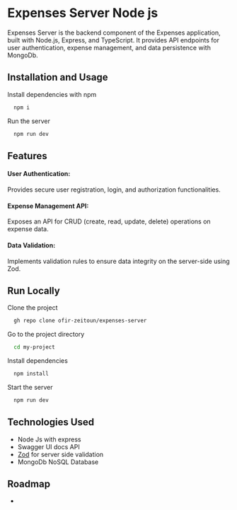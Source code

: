 
# Expenses Server Node js

Expenses Server is the backend component of the Expenses application, built with Node.js, Express, and TypeScript. It provides  API endpoints for user authentication, expense management, and data persistence with MongoDb.


## Installation and Usage

Install dependencies with npm

```bash
  npm i
```

Run the server

```bash
  npm run dev
```
    
## Features

#### User Authentication: 
Provides secure user registration, login, and authorization functionalities.
#### Expense Management API: 
Exposes an API for CRUD (create, read, update, delete) operations on expense data.
#### Data Validation: 
Implements validation rules to ensure data integrity on the server-side using Zod.



## Run Locally

Clone the project

```bash
  gh repo clone ofir-zeitoun/expenses-server
```

Go to the project directory

```bash
  cd my-project
```

Install dependencies

```bash
  npm install
```

Start the server

```bash
  npm run dev
```


## Technologies Used
- Node Js with express
- Swagger UI docs API
- [Zod](https://zod.dev/) for server side validation
- MongoDb NoSQL Database 

## Roadmap

- 
